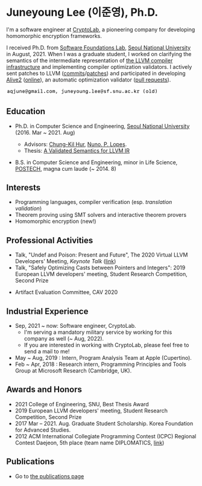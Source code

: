 # Juneyoung Lee (이준영), Ph.D.

I'm a software engineer at [CryptoLab](https://www.cryptolab.co.kr/eng/),
a pioneering company for developing homomorphic encryption frameworks.

I received Ph.D. from [Software Foundations Lab](https://sf.snu.ac.kr/),
[Seoul National University](https://en.snu.ac.kr/) in August, 2021.
When I was a graduate student, I worked on clarifying the semantics of the intermediate
representation of [the LLVM compiler infrastructure](https://llvm.org) and
implementing compiler optimization validators.
I actively sent patches to LLVM
([commits](https://github.com/llvm/llvm-project/commits?author=aqjune)/[patches](https://reviews.llvm.org/differential/query/ZDmAEKkUFLzv/#R))
and participated in developing [Alive2](https://github.com/AliveToolkit/alive2) ([online](https://alive2.llvm.org/)), an automatic optimization validator ([pull requests]((https://github.com/AliveToolkit/alive2/pulls?q=is%3Apr+author%3Aaqjune))).

<img src="assets/img/email.jpeg" alt="aqjune gmail" width="400"/>

## Education

- Ph.D. in Computer Science and Engineering, [Seoul National University](https://en.snu.ac.kr/) (2016. Mar ~ 2021. Aug)
  * Advisors: [Chung-Kil Hur](https://sf.snu.ac.kr/gil.hur/), [Nuno. P. Lopes](https://web.ist.utl.pt/nuno.lopes/).
  * Thesis: [A Validated Semantics for LLVM IR](https://sf.snu.ac.kr/juneyoung.lee/thesis/)

- B.S. in Computer Science and Engineering, minor in Life Science, [POSTECH](https://www.postech.ac.kr/eng/), magna cum laude (~ 2014. 8)

## Interests

- Programming languages, compiler verification (esp. _translation validation_)
- Theorem proving using SMT solvers and interactive theorem provers
- Homomorphic encryption (new!)

## Professional Activities

* Talk, "Undef and Poison: Present and Future", The 2020 Virtual LLVM Developers' Meeting, *Keynote Talk*  ([link](https://llvm.org/devmtg/2020-09/schedule/))
* Talk, "Safely Optimizing Casts between Pointers and Integers": 2019 European LLVM developers' meeting, Student Research Competition, Second Prize
- Artifact Evaluation Committee, CAV 2020

## Industrial Experience

- Sep, 2021 ~ now: Software engineer, CryptoLab.
  * I'm serving a mandatory military service by working for this company as well (~ Aug, 2022).
  * If you are interested in working with CryptoLab, please feel free to send a mail to me!
- May ~ Aug, 2019 : Intern, Program Analysis Team at Apple (Cupertino).
- Feb ~ Apr, 2018 : Research intern, Programming Principles and Tools Group at Microsoft Research (Cambridge, UK).

## Awards and Honors

- 2021 College of Engineering, SNU, Best Thesis Award
- 2019 European LLVM developers' meeting, Student Research Competition, Second Prize
- 2017 Mar – 2021. Aug. Graduate Student Scholarship. Korea Foundation for Advanced Studies.
- 2012 ACM International Collegiate Programming Contest (ICPC) Regional Contest Daejeon, 5th place (team name DIPLOMATICS, [link](http://icpckorea.org/2012-daejeon/regional))

## Publications

- Go to [the publications page](/publications.md)